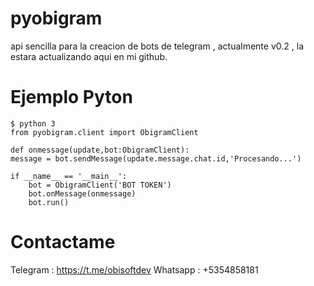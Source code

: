 # pyobigram
api sencilla para la creacion de bots de telegram , actualmente v0.2 , la estara actualizando aqui en mi github.

# Ejemplo Pyton

    $ python 3
    from pyobigram.client import ObigramClient
    
    def onmessage(update,bot:ObigramClient):
    message = bot.sendMessage(update.message.chat.id,'Procesando...')
    
    if __name__ == '__main__':
        bot = ObigramClient('BOT TOKEN')
        bot.onMessage(onmessage)
        bot.run()


# Contactame
Telegram : https://t.me/obisoftdev
Whatsapp : +5354858181
